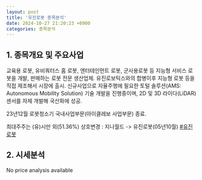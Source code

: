 ```yaml
---
layout: post
title: '유진로봇 종목분석'
date: 2024-10-27 21:20:23 +0900
categories: 종목분석
---
```


## 1. 종목개요 및 주요사업

교육용 로봇, 유비쿼터스 홈 로봇, 엔터테인먼트 로봇, 군사용로봇 등 지능형 서비스 로봇을 개발, 판매하는 로봇 전문 생산업체. 유진로보틱스와의 합병이후 지능형 로봇 등을 직접 제조해서 시장에 출시. 신규사업으로 자율주행에 필요한 토털 솔루션(AMS: Autonomous Mobility Solution) 기술 개발을 진행중이며, 2D 및 3D 라이다(LiDAR) 센서를 자체 개발해 국산화에 성공.

23년12월 로봇청소기 국내사업부문(아이클레보 사업부문) 종료.

최대주주는 (유)시만 외(51.36%) 상호변경 : 지나월드 -> 유진로봇(05년10월)
[#유진로봇](#)

## 2. 시세분석

No price analysis available
